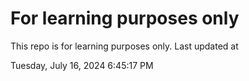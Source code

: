 # For learning purposes only
This repo is for learning purposes only.
Last updated at

Tuesday, July 16, 2024 6:45:17 PM

